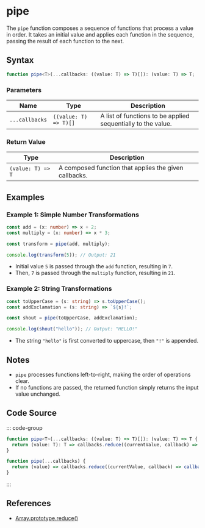 # pipe

The `pipe` function composes a sequence of functions that process a value in order. It takes an initial value and applies each function in the sequence, passing the result of each function to the next.

## Syntax

```typescript
function pipe<T>(...callbacks: ((value: T) => T)[]): (value: T) => T;
```

### Parameters

| Name         | Type                           | Description                                                   |
|--------------|--------------------------------|---------------------------------------------------------------|
| `...callbacks` | `((value: T) => T)[]`          | A list of functions to be applied sequentially to the value. |

### Return Value

| Type             | Description                                           |
|------------------|-------------------------------------------------------|
| `(value: T) => T` | A composed function that applies the given callbacks. |

## Examples

### Example 1: Simple Number Transformations
```typescript
const add = (x: number) => x + 2;
const multiply = (x: number) => x * 3;

const transform = pipe(add, multiply);

console.log(transform(5)); // Output: 21
```

- Initial value `5` is passed through the `add` function, resulting in `7`.
- Then, `7` is passed through the `multiply` function, resulting in `21`.

### Example 2: String Transformations
```typescript
const toUpperCase = (s: string) => s.toUpperCase();
const addExclamation = (s: string) => `${s}!`;

const shout = pipe(toUpperCase, addExclamation);

console.log(shout("hello")); // Output: "HELLO!"
```

- The string `"hello"` is first converted to uppercase, then `"!"` is appended.

## Notes

- `pipe` processes functions left-to-right, making the order of operations clear.
- If no functions are passed, the returned function simply returns the input value unchanged.

## Code Source

::: code-group
```typescript
function pipe<T>(...callbacks: ((value: T) => T)[]): (value: T) => T {
  return (value: T): T => callbacks.reduce((currentValue, callback) => callback(currentValue), value);
}
```

```javascript
function pipe(...callbacks) {
  return (value) => callbacks.reduce((currentValue, callback) => callback(currentValue), value);
}
```
:::

## References

- [Array.prototype.reduce()](https://developer.mozilla.org/en-US/docs/Web/JavaScript/Reference/Global_Objects/Array/Reduce)